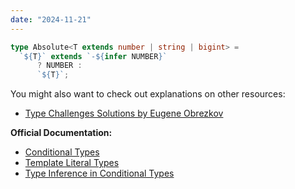 ```yaml
---
date: "2024-11-21"
---
```

```ts
type Absolute<T extends number | string | bigint> = 
  `${T}` extends `-${infer NUMBER}` 
      ? NUMBER : 
      `${T}`;
```
You might also want to check out explanations on other resources:
- [Type Challenges Solutions by Eugene Obrezkov](https://github.com/ghaiklor/type-challenges-solutions/blob/main/en/medium-absolute.md)

**Official Documentation:**
- [Conditional Types](https://www.typescriptlang.org/docs/handbook/2/conditional-types.html)
- [Template Literal Types](https://www.typescriptlang.org/docs/handbook/release-notes/typescript-4-1.html#template-literal-types)
- [Type Inference in Conditional Types](https://www.typescriptlang.org/docs/handbook/2/conditional-types.html#inferring-within-conditional-types)







